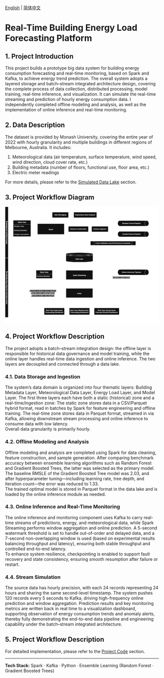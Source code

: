 [English](README.md) | [简体中文](README.ch-zh.md) 

# **Real-Time Building Energy Load Forecasting Platform**

## **1. Project Introduction**

This project builds a prototype big data system for building energy consumption forecasting and real-time monitoring, based on Spark and Kafka, to achieve energy trend prediction. The overall system adopts a layered storage and batch–stream integrated architecture design, covering the complete process of data collection, distributed processing, model training, real-time inference, and visualization. It can simulate the real-time streaming and prediction of hourly energy consumption data. I independently completed offline modeling and analysis, as well as the implementation of online inference and real-time monitoring.

## **2. Data Description**

The dataset is provided by Monash University, covering the entire year of 2022 with hourly granularity and multiple buildings in different regions of Melbourne, Australia. It includes:  
1. Meteorological data (air temperature, surface temperature, wind speed, wind direction, cloud cover rate, etc.)  
2. Building metadata (number of floors, functional use, floor area, etc.)  
3. Electric meter readings

For more details, please refer to the [Simulated Data Lake](DataStorage/README.md) section.

## **3. Project Workflow Diagram**

![](Image/Workflow_en.png)

## **4. Project Workflow Description**

The project adopts a batch–stream integration design: the offline layer is responsible for historical data governance and model training, while the online layer handles real-time data ingestion and online inference. The two layers are decoupled and connected through a data lake.

### **4.1. Data Storage and Ingestion**

The system’s data domain is organized into four thematic layers: Building Metadata Layer, Meteorological Data Layer, Energy Load Layer, and Model Layer. The first three layers each have both a static (historical) zone and a real-time/ingestion zone: The static zone stores data in a CSV/Parquet hybrid format, read in batches by Spark for feature engineering and offline training. The real-time zone stores data in Parquet format, streamed in via Kafka, allowing downstream stream processing and online inference to consume data with low latency.  
Overall data granularity is primarily hourly.

### **4.2. Offline Modeling and Analysis**

Offline modeling and analysis are completed using Spark for data cleaning, feature construction, and sample generation. After comparing benchmark accuracy between ensemble learning algorithms such as Random Forest and Gradient Boosted Trees, the latter was selected as the primary model. The baseline RMSLE of the Gradient Boosted Tree model was 2.03, and after hyperparameter tuning—including learning rate, tree depth, and iteration count—the error was reduced to 1.33.  
The trained optimal model is stored in Parquet format in the data lake and is loaded by the online inference module as needed.

### **4.3. Online Inference and Real-Time Monitoring**

The online inference and monitoring component uses Kafka to carry real-time streams of predictions, energy, and meteorological data, while Spark Streaming performs window aggregation and online prediction. A 5-second watermark threshold is set to handle out-of-order and delayed data, and a 7-second non-overlapping window is used (based on experimental results balancing throughput and latency), ensuring both stable throughput and controlled end-to-end latency.  
To enhance system resilience, checkpointing is enabled to support fault recovery and state consistency, ensuring smooth resumption after failure or restart.

### **4.4. Stream Simulation**

The source data has hourly precision, with each 24 records representing 24 hours and sharing the same second-level timestamp. The system pushes 120 records every 5 seconds to Kafka, driving high-frequency online prediction and window aggregation. Prediction results and key monitoring metrics are written back in real time to a visualization dashboard, supporting observation of energy consumption trends and anomaly alerts, thereby fully demonstrating the end-to-end data pipeline and engineering capability under the batch–stream integrated architecture.

## **5. Project Workflow Description**

For detailed implementation, please refer to the [Project Code](Scripts/README.md) section.


---

**Tech Stack:** Spark · Kafka · Python · Ensemble Learning (Random Forest · Gradient Boosted Trees)
